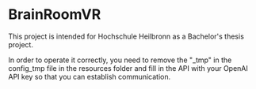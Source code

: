 # BrainRoomVR

This project is intended for Hochschule Heilbronn as a Bachelor's thesis project.


In order to operate it correctly, you need to remove the "_tmp" in the config_tmp file in the resources folder and fill in the API with your OpenAI API key so that you can establish communication.
